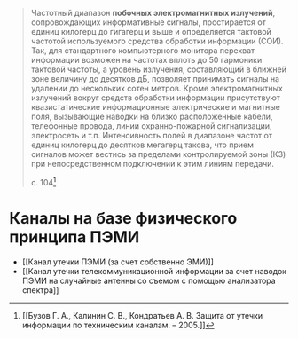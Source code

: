 >Частотный диапазон **побочных электромагнитных излучений**, сопровождающих информативные сигналы, простирается от единиц килогерц до гигагерц и выше и определяется тактовой частотой используемого средства обработки информации (СОИ). Так, для стандартного компьютерного монитора перехват информации возможен на частотах вплоть до 50 гармоники тактовой частоты, а уровень излучения, составляющий в ближней зоне величину до десятков дБ, позволяет принимать сигналы на удалении до нескольких сотен метров.
>Кроме электромагнитных излучений вокруг средств обработки информации присутствуют квазистатические информационные электрические и магнитные поля, вызывающие наводки на близко расположенные кабели, телефонные провода, линии охранно-пожарной сигнализации, электросеть и т.п. Интенсивность полей в диапазоне частот от единиц килогерц до десятков мегагерц такова, что прием сигналов может вестись за пределами контролируемой зоны (КЗ) при непосредственном подключении к этим линиям передачи.
>
>с. 104[^1]

# Каналы на базе физического принципа ПЭМИ
- [[Канал утечки ПЭМИ (за счет собственно ЭМИ)]]
- [[Канал утечки телекоммуникационной информации за счет наводок ПЭМИ на случайные антенны со съемом с помощью анализатора спектра]]


[^1]:[[Бузов Г. А., Калинин С. В., Кондратьев А. В. Защита от утечки информации по техническим каналам. – 2005.]]
